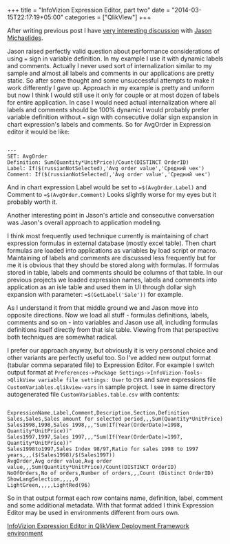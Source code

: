 +++
title = "InfoVizion Expression Editor, part two"
date = "2014-03-15T22:17:19+05:00"
categories = ["QlikView"]
+++

After writing previous post I have [very interesting discussion][disc] with [Jason Michaelides][jason].

Jason raised perfectly valid question about performance considerations of using `=` sign in variable definition. In my example I use it with dynamic labels and comments. Actually I never used sort of internalization similar to my sample and almost all labels and comments in our applications are pretty static. So after some thought and some unsuccessful attempts to make it work differently I gave up. Approach in my example is pretty and uniform but now I think I would still use it only for couple or at most dozen of labels for entire application. In case I would need actual internalization where all labels and comments should be 100% dynamic I would probably prefer variable definition without `=` sign with consecutive dollar sign expansion in chart expression's labels and comments.
So for AvgOrder in Expression editor it would be like: 

~~~

---
SET: AvgOrder
Definition: Sum(Quantity*UnitPrice)/Count(DISTINCT OrderID)
Label: If($(russianNotSelected),'Avg order value','Средний чек')
Comment: If($(russianNotSelected),'Avg order value','Средний чек')
~~~    

And in chart expression Label would be set to `=$(AvgOrder.Label)` and Comment to `=$(AvgOrder.Comment)`
Looks slightly worse for my eyes but it probably worth it.

Another interesting point in Jason's article and consecutive conversation was Jason's overall approach to application modeling. 

I think most frequently used technique currently is maintaining of chart expression formulas in external database (mostly excel table). Then chart formulas are loaded into applications as variables by load script or macro. Maintaining of labels and comments are discussed less frequently but for me it is obvious that they should be stored along with formulas. If formulas stored in table, labels and comments should be columns of that table. In our previous projects we loaded expression names, labels and comments into application as an isle table and used them
in UI through dollar sigh expansion with parameter: `=$(GetLabel('Sale'))` for example.

As I understand it from that middle ground we and Jason move into opposite directions. Now we load all stuff - formulas definitions, labels, comments and so on - into variables and Jason use all, including formulas definitions itself directly from that isle table. Viewing from that perspective both techniques are somewhat radical. 

  
I prefer our approach anyway, but obviously it is very personal choice and other variants are perfectly useful too. So I've added new output format (tabular comma separated file) to Expression Editor. For example I switch output format at `Preferences->Package Settings->InfoVizion-Tools->QlikView variable file settings: User` to `CVS` and save expressions file  `CustomVariables.qlikview-vars` in sample project. I see in same directory autogenerated file `CustomVariables.table.csv` with contents:

~~~

ExpressionName,Label,Comment,Description,Section,Definition
Sales,Sales,Sales amount for selected period,,,Sum(Quantity*UnitPrice)
Sales1998,1998,Sales 1998,,,"Sum(If(Year(OrderDate)=1998, Quantity*UnitPrice))"
Sales1997,1997,Sales 1997,,,"Sum(If(Year(OrderDate)=1997, Quantity*UnitPrice))"
Sales1998to1997,Sales Index 98/97,Ratio for sales 1998 to 1997 years,,,($(Sales1998)/$(Sales1997))
AvgOrder,Avg order value,Avg order value,,,Sum(Quantity*UnitPrice)/Count(DISTINCT OrderID)
NoOfOrders,No of orders,Number of orders,,,Count (Distinct OrderID)
ShowLangSelection,,,,,0
LightGreen,,,,,LightRed(96)
~~~
 
So in that output format each row contains name, definition, label, comment and some additional metadata. With that format added I think Expression Editor may be used in environments different
from ours own.

[InfoVizion Expression Editor in QlikView Deployment Framework environment](/2014/02/expression-editor/)

[disc]: http://community.qlik.com/docs/DOC-6046
[jason]: http://community.qlik.com/people/jason.michaelides

